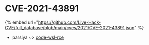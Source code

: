 # CVE-2021-43891
{% embed url="https://github.com/Live-Hack-CVE/full_database/blob/main/cves/2021/CVE-2021-43891.json" %}

* parsiya ~> [code-wsl-rce](https://www.alice-snow.ru/2021/database/cve-2021-43891/code-wsl-rce-parsiya)